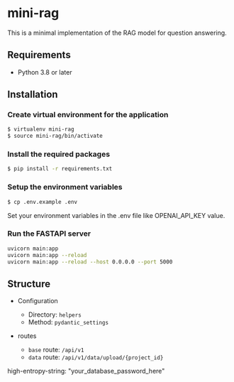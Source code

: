 # mini-rag
This is a minimal implementation of the RAG model for question answering.

## Requirements
- Python 3.8 or later

## Installation

### Create virtual environment for the application
```bash
$ virtualenv mini-rag
$ source mini-rag/bin/activate
```

### Install the required packages
```bash
$ pip install -r requirements.txt
```

### Setup the environment variables
```bash
$ cp .env.example .env
```


Set your environment variables in the .env file like OPENAI_API_KEY value.

### Run the FASTAPI server
```bash
uvicorn main:app
uvicorn main:app --reload
uvicorn main:app --reload --host 0.0.0.0 --port 5000
```

## Structure

- Configuration
    - Directory: `helpers`
    - Method: `pydantic_settings`

- routes

    - `base` route: `/api/v1`
    - `data` route: `/api/v1/data/upload/{project_id}`

high-entropy-string: "your_database_password_here"
